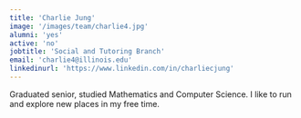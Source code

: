 ```yaml
---
title: 'Charlie Jung'
image: '/images/team/charlie4.jpg'
alumni: 'yes'
active: 'no'
jobtitle: 'Social and Tutoring Branch'
email: 'charlie4@illinois.edu'
linkedinurl: 'https://www.linkedin.com/in/charliecjung'
---
```


Graduated senior, studied Mathematics and Computer Science. I like to run and explore new places in my free time.
